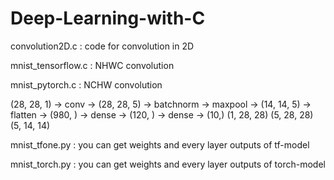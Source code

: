 # Deep-Learning-with-C

convolution2D.c : code for convolution in 2D

mnist_tensorflow.c : NHWC convolution

mnist_pytorch.c : NCHW convolution

(28, 28, 1) -> conv -> (28, 28, 5) -> batchnorm -> maxpool -> (14, 14, 5) -> flatten -> (980, ) -> dense -> (120, ) -> dense -> (10,)
(1, 28, 28)            (5, 28, 28)                            (5, 14, 14)    

mnist_tfone.py : you can get weights and every layer outputs of tf-model

mnist_torch.py : you can get weights and every layer outputs of torch-model



